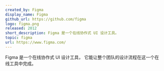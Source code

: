 ```yaml
---
created_by: Figma
display_name: Figma
github_url: https://github.com/figma
logo: figma.png
released: 2012
short_description: Figma 是一个在线协作式 UI 设计工具。
topic: figma
url: https://www.figma.com/
---
```

Figma 是一个在线协作式 UI 设计工具，
它能让整个团队的设计流程在这一个在线工具中完成。